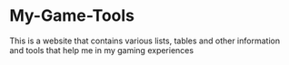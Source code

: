 # My-Game-Tools
This is a website that contains various lists, tables and other information and tools that help me in my gaming experiences
